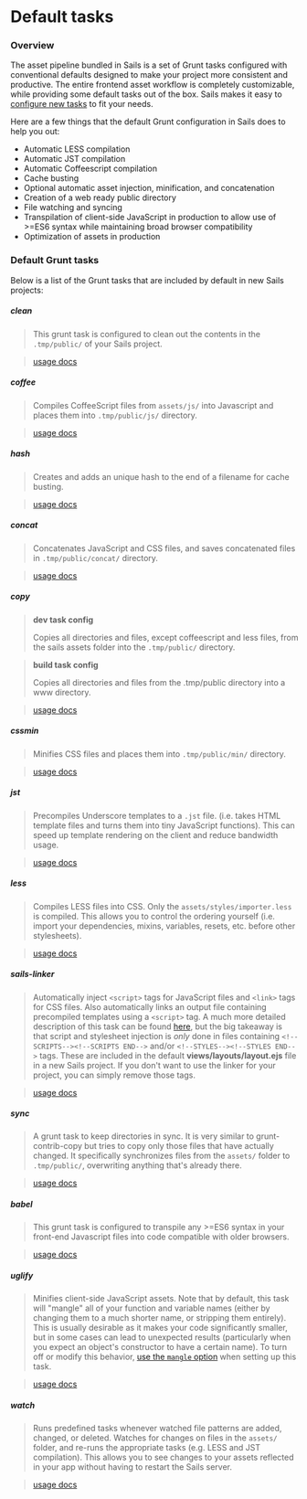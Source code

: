 # Default tasks

### Overview

The asset pipeline bundled in Sails is a set of Grunt tasks configured with conventional defaults designed to make your project more consistent and productive. The entire frontend asset workflow is completely customizable, while providing some default tasks out of the box. Sails makes it easy to [configure new tasks](https://sailsjs.com/documentation/concepts/assets/task-automation#?task-configuration) to fit your needs.


Here are a few things that the default Grunt configuration in Sails does to help you out:
- Automatic LESS compilation
- Automatic JST compilation
- Automatic Coffeescript compilation
- Cache busting
- Optional automatic asset injection, minification, and concatenation
- Creation of a web ready public directory
- File watching and syncing
- Transpilation of client-side JavaScript in production to allow use of >=ES6 syntax while maintaining broad browser compatibility
- Optimization of assets in production


### Default Grunt tasks

Below is a list of the Grunt tasks that are included by default in new Sails projects:

##### clean

> This grunt task is configured to clean out the contents in the `.tmp/public/` of your Sails project.

> [usage docs](https://github.com/gruntjs/grunt-contrib-clean)

##### coffee

> Compiles CoffeeScript files from `assets/js/` into Javascript and places them into `.tmp/public/js/` directory.

> [usage docs](https://github.com/gruntjs/grunt-contrib-coffee)

##### hash

> Creates and adds an unique hash to the end of a filename for cache busting.

> [usage docs](https://github.com/jgallen23/grunt-hash/tree/0.5.0#grunt-hash)

##### concat

> Concatenates JavaScript and CSS files, and saves concatenated files in `.tmp/public/concat/` directory.

> [usage docs](https://github.com/gruntjs/grunt-contrib-concat)

##### copy

> **dev task config**
>
> Copies all directories and files, except coffeescript and less files, from the sails assets folder into the `.tmp/public/` directory.

> **build task config**
>
> Copies all directories and files from the .tmp/public directory into a www directory.

> [usage docs](https://github.com/gruntjs/grunt-contrib-copy)

##### cssmin

> Minifies CSS files and places them into `.tmp/public/min/` directory.

> [usage docs](https://github.com/gruntjs/grunt-contrib-cssmin)

##### jst

> Precompiles Underscore templates to a `.jst` file. (i.e. takes HTML template files and turns them into tiny JavaScript functions). This can speed up template rendering on the client and reduce bandwidth usage.

> [usage docs](https://github.com/gruntjs/grunt-contrib-jst)

##### less

> Compiles LESS files into CSS. Only the `assets/styles/importer.less` is compiled. This allows you to control the ordering yourself (i.e. import your dependencies, mixins, variables, resets, etc. before other stylesheets).

> [usage docs](https://github.com/gruntjs/grunt-contrib-less)

##### sails-linker

> Automatically inject `<script>` tags for JavaScript files and `<link>` tags for CSS files.  Also automatically links an output file containing precompiled templates using a `<script>` tag. A much more detailed description of this task can be found [here](https://github.com/balderdashy/sails-generate-frontend/blob/master/docs/overview.md#a-litte-bit-more-about-sails-linking), but the big takeaway is that script and stylesheet injection is *only* done in files containing `<!--SCRIPTS--><!--SCRIPTS END-->` and/or `<!--STYLES--><!--STYLES END-->` tags.  These are included in the default **views/layouts/layout.ejs** file in a new Sails project.  If you don't want to use the linker for your project, you can simply remove those tags.

> [usage docs](https://github.com/Zolmeister/grunt-sails-linker)

##### sync

> A grunt task to keep directories in sync. It is very similar to grunt-contrib-copy but tries to copy only those files that have actually changed. It specifically synchronizes files from the `assets/` folder to `.tmp/public/`, overwriting anything that's already there.

> [usage docs](https://github.com/tomusdrw/grunt-sync)

##### babel

> This grunt task is configured to transpile any >=ES6 syntax in your front-end Javascript files into code compatible with older browsers.

> [usage docs](https://github.com/babel/grunt-babel)

##### uglify

> Minifies client-side JavaScript assets.  Note that by default, this task will "mangle" all of your function and variable names (either by changing them to a much shorter name, or stripping them entirely).  This is usually desirable as it makes your code significantly smaller, but in some cases can lead to unexpected results (particularly when you expect an object's constructor to have a certain name).  To turn off or modify this behavior, [use the `mangle` option](https://www.npmjs.com/package/uglify-es#mangle-properties-options) when setting up this task.

> [usage docs](https://github.com/gruntjs/grunt-contrib-uglify/tree/harmony)

##### watch

> Runs predefined tasks whenever watched file patterns are added, changed, or deleted. Watches for changes on files in the `assets/` folder, and re-runs the appropriate tasks (e.g. LESS and JST compilation).  This allows you to see changes to your assets reflected in your app without having to restart the Sails server.

> [usage docs](https://github.com/gruntjs/grunt-contrib-watch)


<docmeta name="displayName" value="Default tasks">
